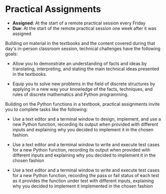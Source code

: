 # Practical Assignments

- **Assigned**: At the start of a remote practical session every Friday
- **Due**: At the start of the remote practical session one week after it was assigned

Building on material in the textbooks and the content covered during that day's
in-person classroom session, technical challenges have the following goals:

- Allow you to demonstrate an understanding of facts and ideas by translating,
  interpreting, and stating the main technical ideas presented in the textbooks.

- Equip you to solve new problems in the field of discrete structures by
  applying in a new way your knowledge of the facts, techniques, and rules of
  discrete mathematics and Python programming.

Building on the Python functions in a textbook, practical assignments invite you
to complete tasks like the following:

- Use a text editor and a terminal window to design, implement, and use a new
  Python function, recording its output when provided with different inputs and
  explaining why you decided to implement it in the chosen fashion.

- Use a text editor and a terminal window to write and execute test cases for a
  new Python function, recording its output when provided with different inputs
  and explaining why you decided to implement it in the chosen fashion

- Use a text editor and a terminal window to write and execute test cases for a
  new Python function, recording the pass or fail status of each test as it
  provides the function under test with different inputs, explaining why you
  decided to implement it implemented in the chosen fashion
